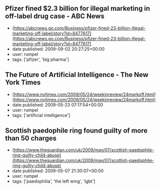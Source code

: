 ## Pfizer fined $2.3 billion for illegal marketing in off-label drug case - ABC News
 - [https://abcnews.go.com/Business/pfizer-fined-23-billion-illegal-marketing-off-label/story?id=8477617](https://abcnews.go.com/Business/pfizer-fined-23-billion-illegal-marketing-off-label/story?id=8477617)
 - date published: 2009-09-02 20:27:25+00:00
 - user: rumpel
 - tags: ['pfizer', 'big pharma']

## The Future of Artificial Intelligence - The New York Times
 - [https://www.nytimes.com/2009/05/24/weekinreview/24markoff.html](https://www.nytimes.com/2009/05/24/weekinreview/24markoff.html)
 - date published: 2009-05-23 07:17:54+00:00
 - user: rumpel
 - tags: ['artificial intelligence']

## Scottish paedophile ring found guilty of more than 50 charges
 - [https://www.theguardian.com/uk/2009/may/07/scottish-paedophile-ring-guilty-child-abuse](https://www.theguardian.com/uk/2009/may/07/scottish-paedophile-ring-guilty-child-abuse)
 - date published: 2009-05-07 21:30:07+00:00
 - user: rumpel
 - tags: ['paedophilia', 'the left wing', 'lgbt']

